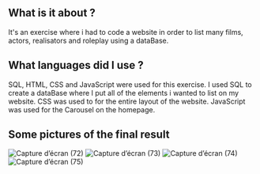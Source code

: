 ## What is it about ?
It's an exercise where i had to code a website in order to list many films, actors, realisators and roleplay using a dataBase.
## What languages did I use ?
SQL, HTML, CSS and JavaScript were used for this exercise.
I used SQL to create a dataBase where I put all of the elements i wanted to list on my website. 
CSS was used to for the entire layout of the website.
JavaScript was used for the Carousel on the homepage.
## Some pictures of the final result
![Capture d’écran (72)](https://github.com/user-attachments/assets/6fe8d74e-c296-4b1f-8901-8e89f776f049)
![Capture d’écran (73)](https://github.com/user-attachments/assets/85668db0-7450-4850-8ffd-897b2ff1c4b4)
![Capture d’écran (74)](https://github.com/user-attachments/assets/a2df3c81-2ae0-429c-937c-1685f48b1037)
![Capture d’écran (75)](https://github.com/user-attachments/assets/959543f4-c61b-4e00-a69c-d88bf5263523)
